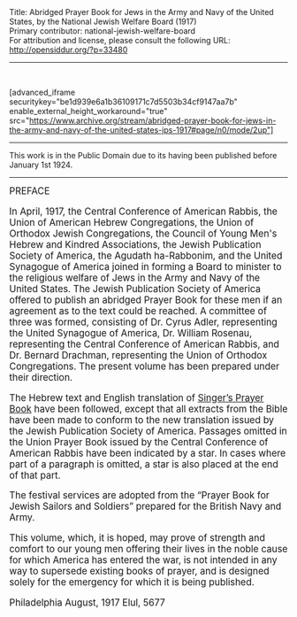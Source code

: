 <html>
<head></head>
<body>
Title: Abridged Prayer Book for Jews in the Army and Navy of the United States, by the National Jewish Welfare Board (1917)<br />
Primary contributor: national-jewish-welfare-board<br />
For attribution and license, please consult the following URL: <a href="http://opensiddur.org/?p=33480">http://opensiddur.org/?p=33480</a>
<p />
<hr />

&nbsp;

[advanced_iframe securitykey="be1d939e6a1b36109171c7d5503b34cf9147aa7b" enable_external_height_workaround="true" src="https://www.archive.org/stream/abridged-prayer-book-for-jews-in-the-army-and-navy-of-the-united-states-jps-1917#page/n0/mode/2up"]

<hr />

This work is in the Public Domain due to its having been published before January 1st 1924.

<hr />

<div class="english" style="font-size: 1.2em;">
PREFACE 

In April, 1917, the Central Conference of American Rabbis, the Union of American Hebrew Congregations, the Union of Orthodox Jewish Congregations, the Council of Young Men's Hebrew and Kindred Associations, the Jewish Publication Society of America, the Agudath ha-Rabbonim, and the United Synagogue of America joined in forming a Board to minister to the religious welfare of Jews in the Army and Navy of the United States. The Jewish Publication Society of America offered to publish an abridged Prayer Book for these men if an agreement as to the text could be reached. A committee of three was formed, consisting of Dr. Cyrus Adler, representing the United Synagogue of America, Dr. William Rosenau, representing the Central Conference of American Rabbis, and Dr. Bernard Drachman, representing the Union of Orthodox Congregations. The present volume has been prepared under their direction. 

The Hebrew text and English translation of <a href="https://opensiddur.org/compilations/liturgical/siddurim/kol-bo/the-authorised-daily-prayer-book-aka-the-singer-siddur/">Singer’s Prayer Book</a> have been followed, except that all extracts from the Bible have been made to conform to the new translation issued by the Jewish Publication Society of America. Passages omitted in the Union Prayer Book issued by the Central Conference of American Rabbis have been indicated by a star. In cases where part of a paragraph is omitted, a star is also placed at the end of that part. 

The festival services are adopted from the “Prayer Book for Jewish Sailors and Soldiers” prepared for the British Navy and Army. 

This volume, which, it is hoped, may prove of strength and comfort to our young men offering their lives in the noble cause for which America has entered the war, is not intended in any way to supersede existing books of prayer, and is designed solely for the emergency for which it is being published. 

Philadelphia 
August, 1917 
Elul, 5677 
</div>

&nbsp;
</body>
</html>